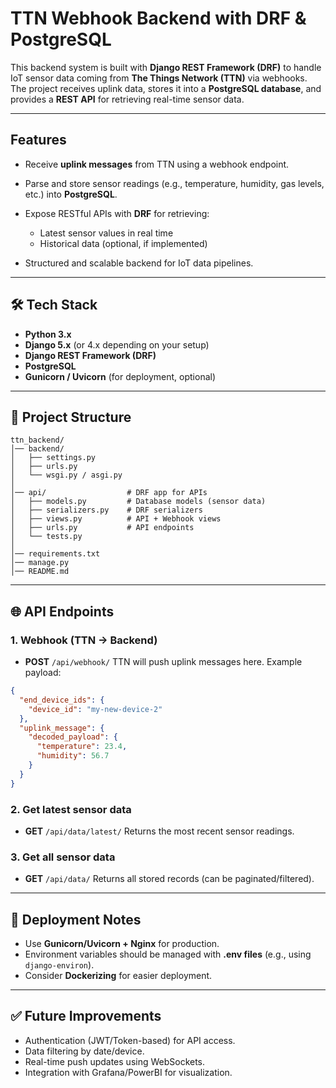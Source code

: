 

# TTN Webhook Backend with DRF & PostgreSQL

This backend system is built with **Django REST Framework (DRF)** to handle IoT sensor data coming from **The Things Network (TTN)** via webhooks.
The project receives uplink data, stores it into a **PostgreSQL database**, and provides a **REST API** for retrieving real-time sensor data.

---

##  Features

* Receive **uplink messages** from TTN using a webhook endpoint.
* Parse and store sensor readings (e.g., temperature, humidity, gas levels, etc.) into **PostgreSQL**.
* Expose RESTful APIs with **DRF** for retrieving:

  * Latest sensor values in real time
  * Historical data (optional, if implemented)
* Structured and scalable backend for IoT data pipelines.

---

## 🛠️ Tech Stack

* **Python 3.x**
* **Django 5.x** (or 4.x depending on your setup)
* **Django REST Framework (DRF)**
* **PostgreSQL**
* **Gunicorn / Uvicorn** (for deployment, optional)

---

## 📂 Project Structure

```
ttn_backend/
│── backend/              
│   ├── settings.py       
│   ├── urls.py           
│   └── wsgi.py / asgi.py
│
│── api/                  # DRF app for APIs
│   ├── models.py         # Database models (sensor data)
│   ├── serializers.py    # DRF serializers
│   ├── views.py          # API + Webhook views
│   ├── urls.py           # API endpoints
│   └── tests.py
│
│── requirements.txt      
│── manage.py             
│── README.md             
```

---


## 🌐 API Endpoints

### 1. Webhook (TTN → Backend)

* **POST** `/api/webhook/`
  TTN will push uplink messages here. Example payload:

```json
{
  "end_device_ids": {
    "device_id": "my-new-device-2"
  },
  "uplink_message": {
    "decoded_payload": {
      "temperature": 23.4,
      "humidity": 56.7
    }
  }
}
```

### 2. Get latest sensor data

* **GET** `/api/data/latest/`
  Returns the most recent sensor readings.

### 3. Get all sensor data

* **GET** `/api/data/`
  Returns all stored records (can be paginated/filtered).

---

## 📡 Deployment Notes

* Use **Gunicorn/Uvicorn + Nginx** for production.
* Environment variables should be managed with **.env files** (e.g., using `django-environ`).
* Consider **Dockerizing** for easier deployment.

---

## ✅ Future Improvements

* Authentication (JWT/Token-based) for API access.
* Data filtering by date/device.
* Real-time push updates using WebSockets.
* Integration with Grafana/PowerBI for visualization.

